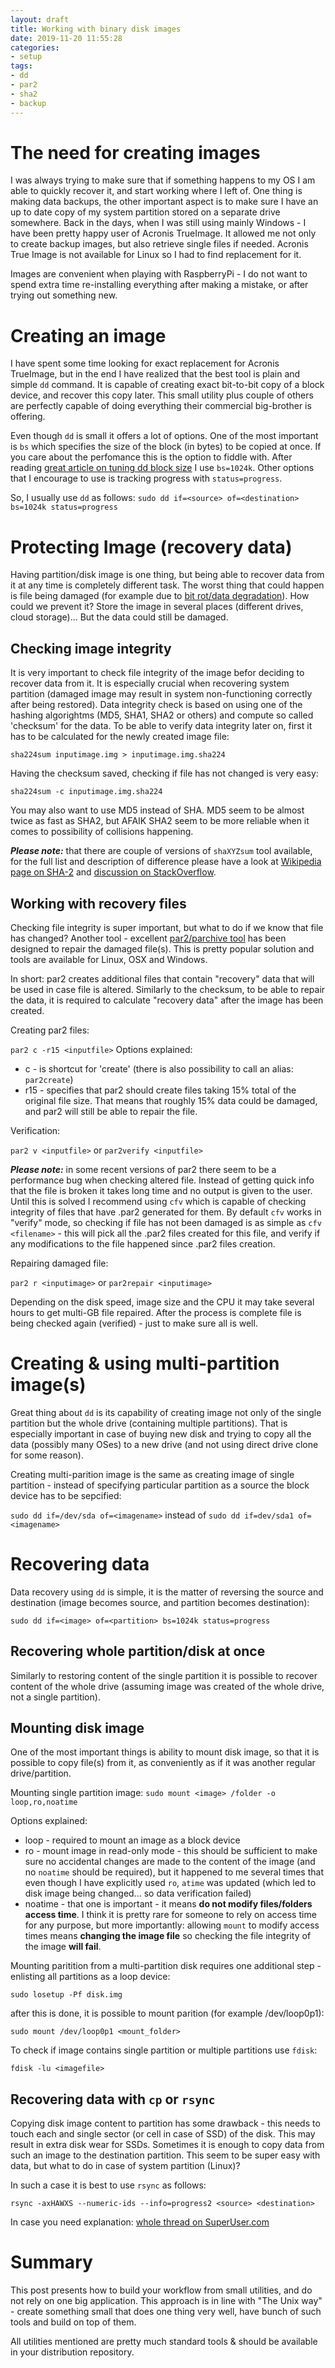 ```yaml
---
layout: draft
title: Working with binary disk images
date: 2019-11-20 11:55:28
categories:
- setup
tags:
- dd
- par2
- sha2
- backup
---
```


# The need for creating images

I was always trying to make sure that if something happens to my OS I am able to quickly recover it, and start working where I left of. One thing is making data backups, the other important aspect is to make sure I have an up to date copy of my system partition stored on a separate drive somewhere.
Back in the days, when I was still using mainly Windows - I have been pretty happy user of Acronis TrueImage. It allowed me not only to create backup images, but also retrieve single files if needed. Acronis True Image is not available for Linux so I had to find replacement for it.

Images are convenient when playing with RaspberryPi - I do not want to spend extra time re-installing everything after making a mistake, or after trying out something new.

# Creating an image

I have spent some time looking for exact replacement for Acronis TrueImage, but in the end I have realized that the best tool is plain and simple `dd` command. It is capable of creating exact bit-to-bit copy of a block device, and recover this copy later. This small utility plus couple of others are perfectly capable of doing everything their commercial big-brother is offering.

Even though `dd` is small it offers a lot of options. One of the most important is `bs` which specifies the size of the block (in bytes) to be copied at once. If you care about the perfomance this is the option to fiddle with. After reading [great article on tuning dd block size](http://blog.tdg5.com/tuning-dd-block-size/) I use `bs=1024k`. Other options that I encourage to use is tracking progress with `status=progress`.

So, I usually use `dd` as follows: `sudo dd if=<source> of=<destination> bs=1024k status=progress`

# Protecting Image (recovery data)

Having partition/disk image is one thing, but being able to recover data from it at any time is completely different task. The worst thing that could happen is file being damaged (for example due to [bit rot/data degradation](https://en.wikipedia.org/wiki/Data_degradation)). How could we prevent it? Store the image in several places (different drives, cloud storage)... But the data could still be damaged.

## Checking image integrity

It is very important to check file integrity of the image befor deciding to recover data from it. It is especially crucial when recovering system partition (damaged image may result in system non-functioning correctly after being restored). Data integrity check is based on using one of the hashing algorightms (MD5, SHA1, SHA2 or others) and compute so called 'checksum' for the data. To be able to verify data integrity later on, first it has to be calculated for the newly created image file: 

`sha224sum inputimage.img > inputimage.img.sha224`

Having the checksum saved, checking if file has not changed is very easy:

`sha224sum -c inputimage.img.sha224`

You may also want to use MD5 instead of SHA. MD5 seem to be almost twice as fast as SHA2, but AFAIK SHA2 seem to be more reliable when it comes to possibility of collisions happening.

***Please note:*** that there are couple of versions of `shaXYZsum` tool available, for the full list and description of difference please have a look at [Wikipedia page on SHA-2](https://en.wikipedia.org/wiki/SHA-2a) and [discussion on StackOverflow](https://stackoverflow.com/questions/10061532/why-chose-sha512-over-sha384).

## Working with recovery files 

Checking file integrity is super important, but what to do if we know that file has changed? Another tool - excellent [par2/parchive tool](https://en.wikipedia.org/wiki/Parchive) has been designed to repair the damaged file(s). This is pretty popular solution and tools are available for Linux, OSX and Windows.

In short: par2 creates additional files that contain "recovery" data that will be used in case file is altered. Similarly to the checksum, to be able to repair the data, it is required to calculate "recovery data" after the image has been created.

Creating par2 files:

`par2 c -r15 <inputfile>` 
Options explained:
- c - is shortcut for 'create' (there is also possibility to call an alias: `par2create`)
- r15 - specifies that par2 should create files taking 15% total of the original file size. That means that roughly 15% data could be damaged, and par2 will still be able to repair the file.

Verification:

`par2 v <inputfile>` or `par2verify <inputfile>`

***Please note:*** in some recent versions of par2 there seem to be a performance bug when checking altered file. Instead of getting quick info that the file is broken it takes long time and no output is given to the user. Until this is solved I recommend using `cfv` which is capable of checking integrity of files that have .par2 generated for them. By default `cfv` works in "verify" mode, so checking if file has not been damaged is as simple as `cfv <filename>` - this will pick all the .par2 files created for this file, and verify if any modifications to the file happened since .par2 files creation.


Repairing damaged file:

`par2 r <inputimage>` or `par2repair <inputimage>`

Depending on the disk speed, image size and the CPU it may take several hours to get multi-GB file repaired. After the process is complete file is being checked again (verified) - just to make sure all is well.

# Creating & using multi-partition image(s)

Great thing about `dd` is its capability of creating image not only of the single partition but the whole drive (containing multiple partitions). That is especially important in case of buying new disk and trying to copy all the data (possibly many OSes) to a new drive (and not using direct drive clone for some reason).

Creating multi-parition image is the same as creating image of single partition - instead of specifying particular partition as a source the block device has to be sepcified: 

`sudo dd if=/dev/sda of=<imagename>` instead of `sudo dd if=dev/sda1 of=<imagename>`

# Recovering data

Data recovery using `dd` is simple, it is the matter of reversing the source and destination (image becomes source, and partition becomes destination):

`sudo dd if=<image> of=<partition> bs=1024k status=progress`

## Recovering whole partition/disk at once

Similarly to restoring content of the single partition it is possible to recover content of the whole drive (assuming image was created of the whole drive, not a single partition). 

## Mounting disk image

One of the most important things is ability to mount disk image, so that it is possible to copy file(s) from it, as conveniently as if it was another regular drive/partition.

Mounting single partition image: `sudo mount <image> /folder -o loop,ro,noatime`

Options explained:
- loop - required to mount an image as a block device
- ro - mount image in read-only mode - this should be sufficient to make sure no accidental changes are made to the content of the image (and no `noatime` should be required), but it happened to me several times that even though I have explicitly used `ro`, `atime` was updated (which led to disk image being changed... so data verification failed)
- noatime - that one is important - it means **do not modify files/folders access time**. I think it is pretty rare for someone to rely on access time for any purpose,  but more importantly: allowing `mount` to modify access times means **changing the image file** so checking the file integrity of the image **will fail**.

Mounting paritition from a multi-partition disk requires one additional step - enlisting all partitions as a loop device:

`sudo losetup -Pf disk.img`

after this is done, it is possible to mount parition (for example /dev/loop0p1):

`sudo mount /dev/loop0p1 <mount_folder>`

To check if image contains single partition or multiple partitions use `fdisk`:

`fdisk -lu <imagefile>`

## Recovering data with `cp` or `rsync`

Copying disk image content to partition has some drawback - this needs to touch each and single sector (or cell in case of SSD) of the disk. This may result in extra disk wear for SSDs. Sometimes it is enough to copy data from such an image to the destination partition. This seem to be super easy with data, but what to do in case of system partition (Linux)?

In such a case it is best to use `rsync` as follows:

`rsync -axHAWXS --numeric-ids --info=progress2 <source> <destination>` 

In case you need explanation: [whole thread on SuperUser.com](https://superuser.com/questions/307541/copy-entire-file-system-hierarchy-from-one-drive-to-another)

# Summary

This post presents how to build your workflow from small utilities, and do not rely on one big application. This approach is in line with "The Unix way" - create something small that does one thing very well, have bunch of such tools and build on top of them.

All utilities mentioned are pretty much standard tools & should be available in your distribution repository.
